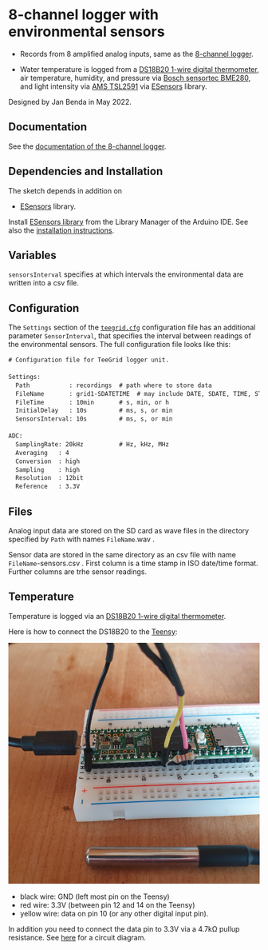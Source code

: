 # 8-channel logger with environmental sensors

- Records from 8 amplified analog inputs, same as the [8-channel
  logger](../8channel-logger).

- Water temperature is logged from a [DS18B20 1-wire digital
  thermometer](https://datasheets.maximintegrated.com/en/ds/DS18B20.pdf),
  air temperature, humidity, and pressure via [Bosch sensortec
  BME280](https://github.com/janscience/ESensors/blob/main/docs/chips/bme280.md),
  and light intensity via [AMS
  TSL2591](https://github.com/janscience/ESensors/blob/main/docs/chips/tsl2591.md)
  via [ESensors](https://github.com/janscience/ESensors) library.

Designed by Jan Benda in May 2022.


## Documentation

See the [documentation of the 8-channel logger](../8channel-logger).


## Dependencies and Installation

The sketch depends in addition on

- [ESensors](https://github.com/janscience/ESensors) library.


Install [ESensors library](https://github.com/janscience/ESensors)
from the Library Manager of the Arduino IDE. See also the
[installation
instructions](https://github.com/janscience/ESensors/blob/main/docs/install.md).


## Variables

`sensorsInterval` specifies at which intervals the environmental data
are written into a csv file.


## Configuration

The `Settings` section of the [`teegrid.cfg`](teegrid.cfg)
configuration file has an additional parameter `SensorInterval`, that
specifies the interval between readings of the environmental sensors.
The full configuration file looks like this:

```txt
# Configuration file for TeeGrid logger unit.

Settings:
  Path           : recordings  # path where to store data
  FileName       : grid1-SDATETIME  # may include DATE, SDATE, TIME, STIME, DATETIME, SDATETIME, ANUM, NUM; the wav extension is added by the sketch.
  FileTime       : 10min       # s, min, or h
  InitialDelay   : 10s         # ms, s, or min
  SensorsInterval: 10s         # ms, s, or min

ADC:
  SamplingRate: 20kHz          # Hz, kHz, MHz
  Averaging   : 4
  Conversion  : high
  Sampling    : high
  Resolution  : 12bit
  Reference   : 3.3V
``` 


## Files

Analog input data are stored on the SD card as wave files in the
directory specified by `Path` with names `FileName`.wav .

Sensor data are stored in the same directory as an csv file with name
`FileName`-sensors.csv .  First column is a time stamp in ISO
date/time format. Further columns are trhe sensor readings.


## Temperature

Temperature is logged via an [DS18B20 1-wire digital
  thermometer](https://datasheets.maximintegrated.com/en/ds/DS18B20.pdf).

Here is how to connect the DS18B20 to the
[Teensy](https://www.pjrc.com/teensy/pinout.html#Teensy_3.5):

![ds18b20 teensy](images/ds18b20-teensy.png)

- black wire: GND (left most pin on the Teensy)
- red wire: 3.3V (between pin 12 and 14 on the Teensy)
- yellow wire: data on pin 10 (or any other digital input pin).

In addition you need to connect the data pin to 3.3V via a 4.7kΩ
pullup resistance.  See [here](
https://create.arduino.cc/projecthub/TheGadgetBoy/ds18b20-digital-temperature-sensor-and-arduino-9cc806)
for a circuit diagram.